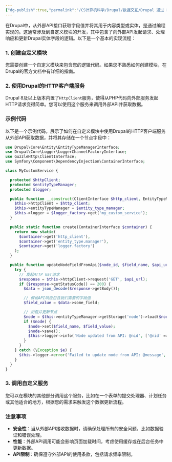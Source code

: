 ```yaml
---
{"dg-publish":true,"permalink":"/CS计算机科学/Drupal/数据交互/Drupal 通过 HttpClient Service 从外部导入字段内容/","noteIcon":"","created":"2024-06-22T22:30:28.516+08:00","updated":"2024-04-23T22:16:33.000+08:00"}
---
```



在Drupal中，从外部API接口获取字段值并将其用于内容类型或实体，是通过编程实现的。这通常涉及到自定义模块的开发，其中包含了向外部API发起请求、处理响应和更新Drupal实体字段的逻辑。以下是一个基本的实现流程：

### 1. 创建自定义模块

您需要创建一个自定义模块来包含您的逻辑代码。如果您不熟悉如何创建模块，在Drupal的官方文档中有详细的指南。

### 2. 使用Drupal的HTTP客户端服务

Drupal 8及以上版本内置了`HttpClient`服务，使得从PHP代码向外部服务发起HTTP请求变得简单。您可以使用这个服务来调用外部API并获取数据。

### 示例代码

以下是一个示例代码，展示了如何在自定义模块中使用Drupal的HTTP客户端服务从外部API获取数据，并将其存储在一个节点字段中：

```php
use Drupal\Core\Entity\EntityTypeManagerInterface;
use Drupal\Core\Logger\LoggerChannelFactoryInterface;
use GuzzleHttp\ClientInterface;
use Symfony\Component\DependencyInjection\ContainerInterface;

class MyCustomService {

  protected $httpClient;
  protected $entityTypeManager;
  protected $logger;

  public function __construct(ClientInterface $http_client, EntityTypeManagerInterface $entity_type_manager, LoggerChannelFactoryInterface $logger_factory) {
    $this->httpClient = $http_client;
    $this->entityTypeManager = $entity_type_manager;
    $this->logger = $logger_factory->get('my_custom_service');
  }

  public static function create(ContainerInterface $container) {
    return new static(
      $container->get('http_client'),
      $container->get('entity_type.manager'),
      $container->get('logger.factory')
    );
  }

  public function updateNodeFieldFromApi($node_id, $field_name, $api_url) {
    try {
      // 发起HTTP GET请求
      $response = $this->httpClient->request('GET', $api_url);
      if ($response->getStatusCode() == 200) {
        $data = json_decode($response->getBody());

        // 假设API响应包含我们需要的字段值
        $field_value = $data->some_field;

        // 加载并更新节点
        $node = $this->entityTypeManager->getStorage('node')->load($node_id);
        if ($node) {
          $node->set($field_name, $field_value);
          $node->save();
          $this->logger->info('Node updated from API: @nid', ['@nid' => $node_id]);
        }
      }
    } catch (\Exception $e) {
      $this->logger->error('Failed to update node from API: @message', ['@message' => $e->getMessage()]);
    }
  }
}
```

### 3. 调用自定义服务

您可以在模块的其他部分调用这个服务，比如在一个表单的提交处理器、计划任务或其他适合的地方，根据您的需求来触发这个数据更新流程。

### 注意事项

- **安全性**：当从外部API接收数据时，请确保处理所有的安全问题，比如数据验证和错误处理。
- **性能**：外部API调用可能会影响页面加载时间，考虑使用缓存或在后台任务中更新数据。
- **API限制**：确保遵守外部API的使用条款，包括请求频率限制。

